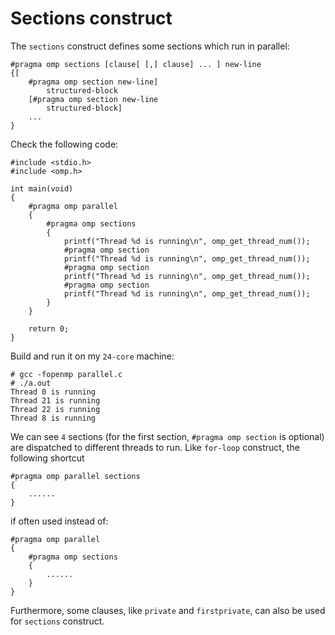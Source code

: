 # Sections construct

The `sections` construct defines some sections which run in parallel:  

	#pragma omp sections [clause[ [,] clause] ... ] new-line
	{[
		#pragma omp section new-line]
			structured-block
		[#pragma omp section new-line
			structured-block]
		...
	}
Check the following code:  

	#include <stdio.h>
	#include <omp.h>
	
	int main(void)
	{		
		#pragma omp parallel
		{
			#pragma omp sections
			{
				printf("Thread %d is running\n", omp_get_thread_num());
				#pragma omp section
				printf("Thread %d is running\n", omp_get_thread_num());
				#pragma omp section
				printf("Thread %d is running\n", omp_get_thread_num());
				#pragma omp section
				printf("Thread %d is running\n", omp_get_thread_num());
			}
		}
		
		return 0;
	}
Build and run it on my `24-core` machine:  

	# gcc -fopenmp parallel.c
	# ./a.out
	Thread 0 is running
	Thread 21 is running
	Thread 22 is running
	Thread 8 is running
We can see `4` sections (for the first section, `#pragma omp section` is optional) are dispatched to different threads to run. Like `for-loop` construct, the following shortcut 

	#pragma omp parallel sections
	{
		......
	}  
if often used instead of:  

	#pragma omp parallel
	{
		#pragma omp sections
		{
			......
		}
	}
Furthermore, some clauses, like `private` and `firstprivate`, can also be used for `sections` construct.